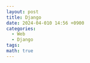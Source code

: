 ```yaml
---
layout: post
title: Django
date: 2024-04-010 14:56 +0900
categories:
  - Web
  - Django
tags: 
math: true
---
```


